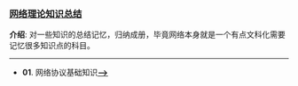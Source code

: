 ### [网络理论知识总结](#)
**介绍**: 对一些知识的总结记忆，归纳成册，毕竟网络本身就是一个有点文科化需要记忆很多知识点的科目。

----

* **01**. 网络协议基础知识[**-->**](./contents/network_protocol.md)

